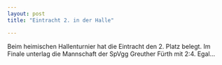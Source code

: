 ```yaml
---
layout: post
title: "Eintracht 2. in der Halle"

---
```


Beim heimischen Hallenturnier hat die Eintracht den 2. Platz belegt. Im Finale unterlag die Mannschaft der SpVgg Greuther Fürth mit 2:4. Egal...


